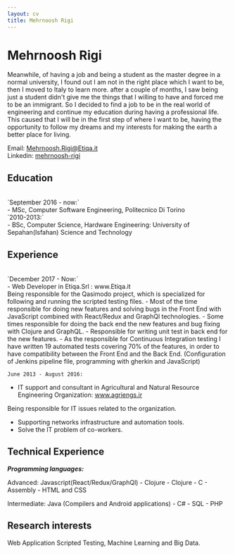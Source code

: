 ```yaml
---
layout: cv
title: Mehrnoosh Rigi
---
```

# Mehrnoosh Rigi



Meanwhile, of having a job and being a student as the master degree in a normal university, I found out I am not in the right place which I want to be, then I moved to Italy to learn more. after a couple of months, I saw being just a student didn't give me the things that I willing to have and forced me to be an immigrant. So I decided to find a job to be in the real world of engineering and continue my education during having a professional life. This caused that I will be in the first step of where I want to be, having the opportunity to follow my dreams and my interests for making the earth a better place for living.

<div id="webaddress">
  Email:
  <a href="mehrnoosh.rigi@etiqa.it">Mehrnoosh.Rigi@Etiqa.it</a>
</div>
<div id="webaddress">
  Linkedin:
  <a href="https://www.linkedin.com/in/mehrnoosh-rigi-a364336a/">mehrnoosh-rigi</a>
</div>

## Education
<br/>
`September 2016 - now:`
<br/>
  - MSc, Computer Software Engineering, Politecnico Di Torino
<br/>
`2010-2013:`
<br/>
  - BSc, Computer Science, Hardware Engineering: University of Sepahan(Isfahan) Science and Technology


## Experience
<br/>
`December 2017 - Now:`
<br/>
- Web Developer in Etiqa.Srl : www.Etiqa.it
<br/>
Being responsible for the Qasimodo project, which is specialized for following and running the scripted testing files. 
- Most of the time responsible for doing new features and solving bugs in the Front End with JavaScript combined with React/Redux and GraphQl technologies.
- Some times responsible for doing the back end the new features and bug fixing with Clojure and GraphQL.
- Responsible for writing unit test in back end for the new features.
- As the responsible for Continuous Integration testing I have written 19 automated tests covering 70% of the features, in order to have compatibility between the Front End and the Back End. (Configuration of Jenkins pipeline file, programming with gherkin and JavaScript)


`June 2013 - August 2016:`


- IT support and consultant in Agricultural and Natural Resource Engineering Organization: www.agriengs.ir

Being responsible for IT issues related to the organization.
- Supporting networks infrastructure and automation tools.
- Solve the IT problem of co-workers.

## Technical Experience


___Programming languages:___

  Advanced:
     Javascript(React/Redux/GraphQl)
    - Clojure
    - Clojure
    - C
    - Assembly
    - HTML and CSS
    
  Intermediate:
       Java (Compilers and Android applications)
      - C#
      - SQL
      - PHP

## Research interests

Web Application Scripted Testing, Machine Learning and Big Data.

<!-- ### Footer

Last updated: May 2013 -->


